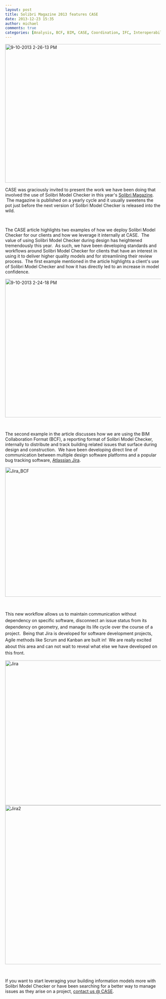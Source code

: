 ```yaml
---
layout: post
title: Solibri Magazine 2013 features CASE
date: 2013-12-23 15:35
author: michael
comments: true
categories: [Analysis, BCF, BIM, CASE, Coordination, IFC, Interoperability, Jira, Solibri]
---
```

<img class="alignnone size-large wp-image-1167" alt="9-10-2013 2-26-13 PM" src="http://collectivebim.com/wp-content/uploads/2013/12/9-10-2013-2-26-13-PM-840x449.jpg" width="840" height="449" />

CASE was graciously invited to present the work we have been doing that involved the use of Solibri Model Checker in this year's <a href="http://www.solibri.com/magazine/solibri-magazine-2013.html">Solibri Magazine</a>.  The magazine is published on a yearly cycle and it usually sweetens the pot just before the next version of Solibri Model Checker is released into the wild.

&nbsp;

The CASE article highlights two examples of how we deploy Solibri Model Checker for our clients and how we leverage it internally at CASE.  The value of using Solibri Model Checker during design has heightened tremendously this year.  As such, we have been developing standards and workflows around Solibri Model Checker for clients that have an interest in using it to deliver higher quality models and for streamlining their review process.  The first example mentioned in the article highlights a client's use of Solibri Model Checker and how it has directly led to an increase in model confidence.

<img class="alignnone size-large wp-image-1166" style="line-height: 1.5em;" alt="9-10-2013 2-24-18 PM" src="http://collectivebim.com/wp-content/uploads/2013/12/9-10-2013-2-24-18-PM-840x449.jpg" width="840" height="449" />

&nbsp;

The second example in the article discusses how we are using the BIM Collaboration Format (BCF), a reporting format of Solibri Model Checker, internally to distribute and track building related issues that surface during design and construction.  We have been developing direct line of communication between multiple design software platforms and a popular bug tracking software, <a href="https://www.atlassian.com/software/jira">Atlassian Jira</a>.

<img class="alignnone size-full wp-image-1175" style="line-height: 1.5em;" alt="Jira_BCF" src="http://collectivebim.com/wp-content/uploads/2013/12/Jira_BCF.jpg" width="819" height="420" />

&nbsp;

<span style="line-height: 1.5em;">This new workflow allows us to maintain communication without dependency on specific software, disconnect an issue status from its dependency on geometry, and manage its life cycle over the course of a project.  Being that Jira is developed for software development projects, Agile methods like Scrum and Kanban are built in!  We are really excited about this area and can not wait to reveal what else we have developed on this front.</span>

<img class="alignnone size-large wp-image-1176" alt="Jira" src="http://collectivebim.com/wp-content/uploads/2013/12/Jira-840x469.jpg" width="840" height="469" />

<img class="alignnone size-large wp-image-1177" alt="Jira2" src="http://collectivebim.com/wp-content/uploads/2013/12/Jira2-840x515.jpg" width="840" height="515" />

&nbsp;

If you want to start leveraging your building information models more with Solibri Model Checker or have been searching for a better way to manage issues as they arise on a project, <a href="http://www.case-inc.com/contact">contact us @ CASE</a>.

&nbsp;

&nbsp;
